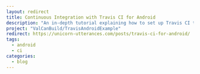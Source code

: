 ```yaml
---
layout: redirect
title: Continuous Integration with Travis CI for Android
description: "An in-depth tutorial explaining how to set up Travis CI to deploy signed builds to Google Play. Among other things."
project: "ValCanBuild/TravisAndroidExample"
redirect: https://unicorn-utterances.com/posts/travis-ci-for-android/
tags:
  - android
  - ci
categories:
  - blog
---
```

